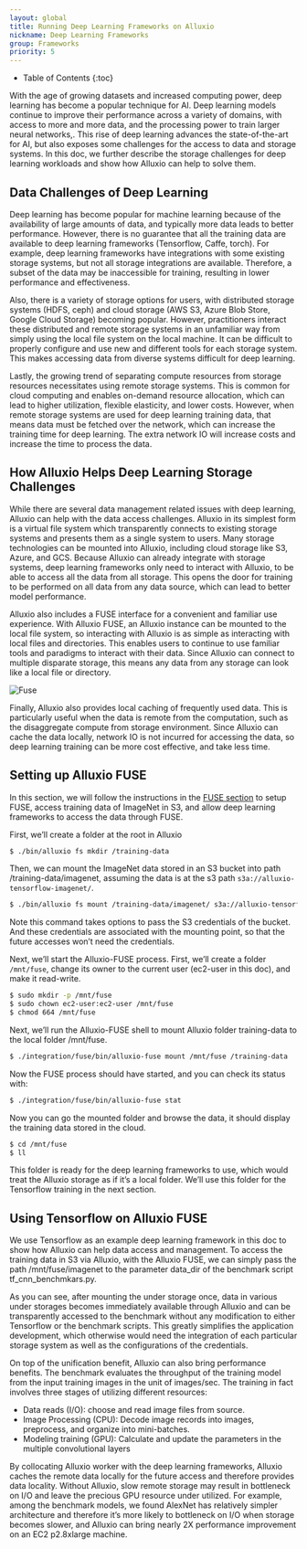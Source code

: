```yaml
---
layout: global
title: Running Deep Learning Frameworks on Alluxio
nickname: Deep Learning Frameworks
group: Frameworks
priority: 5
---
```


* Table of Contents
{:toc}

With the age of growing datasets and increased computing power, deep learning has become a popular technique for AI. Deep learning models continue to improve their performance across a variety of domains, with access to more and more data, and the processing power to train larger neural networks,. This rise of deep learning advances the state-of-the-art for AI, but also exposes some challenges for the access to data and storage systems. In this doc, we further describe the storage challenges for deep learning workloads and show how Alluxio can help to solve them.

## Data Challenges of Deep Learning

Deep learning has become popular for machine learning because of the availability of large amounts of data, and typically more data leads to better performance. However, there is no guarantee that all the training data are available to deep learning frameworks (Tensorflow, Caffe, torch). For example, deep learning frameworks have integrations with some existing storage systems, but not all storage integrations are available. Therefore, a subset of the data may be inaccessible for training, resulting in lower performance and effectiveness.

Also, there is a variety of storage options for users, with distributed storage systems (HDFS, ceph) and cloud storage (AWS S3, Azure Blob Store, Google Cloud Storage) becoming popular. However, practitioners interact these distributed and remote storage systems in an unfamiliar way from simply using the local file system on the local machine. It can be difficult to properly configure and use new and different tools for each storage system. This makes accessing data from diverse systems difficult for deep learning.

Lastly, the growing trend of separating compute resources from storage resources necessitates using remote storage systems. This is common for cloud computing and enables on-demand resource allocation, which can lead to higher utilization, flexible elasticity, and lower costs. However, when remote storage systems are used for deep learning training data, that means data must be fetched over the network, which can increase the training time for deep learning. The extra network IO will increase costs and increase the time to process the data.

## How Alluxio Helps Deep Learning Storage Challenges

While there are several data management related issues with deep learning, Alluxio can help with the  data access challenges. Alluxio in its simplest form is a virtual file system which transparently connects to existing storage systems and presents them as a single system to users. Many storage technologies can be mounted into Alluxio, including cloud storage like S3, Azure, and GCS. Because Alluxio can already integrate with storage systems, deep learning frameworks only need to interact with Alluxio, to be able to access all the data from all storage. This opens the door for training to be performed on all data from any data source, which can lead to better model performance.

Alluxio also includes a FUSE interface for a convenient and familiar use experience. With Alluxio FUSE, an Alluxio instance can be mounted to the local file system, so interacting with Alluxio is as simple as interacting with local files and directories. This enables users to continue to use familiar tools and paradigms to interact with their data. Since Alluxio can connect to multiple disparate storage, this means any data from any storage can look like a local file or directory.

![Fuse]({{site.data.img.fuse}})

Finally, Alluxio also provides local caching of frequently used data. This is particularly useful when the data is remote from the computation, such as the disaggregate compute from storage environment. Since Alluxio can cache the data locally, network IO is not incurred for accessing the data, so deep learning training can be more cost effective, and take less time.

## Setting up Alluxio FUSE

In this section, we will follow the instructions in the [FUSE section](Mounting-Alluxio-FS-with-FUSE.html) to setup FUSE, access training data of ImageNet in S3, and allow deep learning frameworks to access the data through FUSE.

First, we’ll create a folder at the root in Alluxio

```bash
$ ./bin/alluxio fs mkdir /training-data
```

Then, we can mount the ImageNet data stored in an S3 bucket into path /training-data/imagenet, assuming the data is at the s3 path `s3a://alluxio-tensorflow-imagenet/`.

```bash
$ ./bin/alluxio fs mount /training-data/imagenet/ s3a://alluxio-tensorflow-imagenet/ --option aws.accessKeyID=<ACCESS_KEY_ID> --option aws.secretKey=<SECRET_KEY>
```

Note this command takes options to pass the S3 credentials of the bucket. And these credentials are associated with the mounting point, so that the future accesses won’t need the credentials.

Next, we’ll start the Alluxio-FUSE process. First, we’ll create a folder `/mnt/fuse`, change its owner to the current user (ec2-user in this doc), and make it read-write. 

```bash
$ sudo mkdir -p /mnt/fuse
$ sudo chown ec2-user:ec2-user /mnt/fuse
$ chmod 664 /mnt/fuse
```

Next, we’ll run the Alluxio-FUSE shell to mount Alluxio folder training-data to the local folder /mnt/fuse.

```bash
$ ./integration/fuse/bin/alluxio-fuse mount /mnt/fuse /training-data
```

Now the FUSE process should have started, and you can check its status with:

```bash
$ ./integration/fuse/bin/alluxio-fuse stat
```

Now you can go the mounted folder and browse the data, it should display the training data stored in the cloud.

```bash
$ cd /mnt/fuse
$ ll
```

This folder is ready for the deep learning frameworks to use, which would treat the Alluxio storage as if it’s a local folder. We’ll use this folder for the Tensorflow training in the next section.

## Using Tensorflow on Alluxio FUSE

We use Tensorflow as an example deep learning framework in this doc to show how Alluxio can help data access and management. To access the training data in S3 via Alluxio, with the Alluxio FUSE, we can simply pass the path /mnt/fuse/imagenet to the parameter data_dir of the benchmark script tf_cnn_benchmkars.py.

As you can see, after mounting the under storage once, data in various under storages becomes immediately available through Alluxio and can be transparently accessed to the benchmark without any modification to either Tensorflow or the benchmark scripts. This greatly simplifies the application development, which otherwise would need the integration of each particular storage system as well as the configurations of the credentials.

On top of the unification benefit, Alluxio can also bring performance benefits. 
The benchmark evaluates the throughput of the training model from the input training images in the unit of images/sec. The training in fact involves three stages of utilizing different resources:
 - Data reads (I/O): choose and read image files from source.
 - Image Processing (CPU): Decode image records into images, preprocess, and organize into mini-batches.
 - Modeling training (GPU): Calculate and update the parameters in the multiple convolutional layers

By collocating Alluxio worker with the deep learning frameworks, Alluxio caches the remote data locally for the future access and therefore provides data locality. Without Alluxio, slow remote storage may result in bottleneck on I/O and leave the precious GPU resource under utilized. For example, among the benchmark models, we found AlexNet has relatively simpler architecture and therefore it’s more likely to bottleneck on I/O when storage becomes slower, and Alluxio can bring nearly 2X performance improvement on an EC2 p2.8xlarge machine.